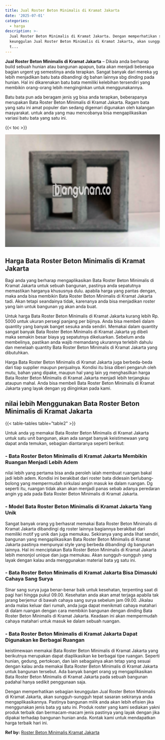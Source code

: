 ```yaml
---
title: Jual Roster Beton Minimalis di Kramat Jakarta
date: '2025-07-01'
categories:
  - harga
description: >-
  Jual Roster Beton Minimalis di Kramat Jakarta. Dengan memperhatikan sebagian
  keunggulan Jual Roster Beton Minimalis di Kramat Jakarta, akan sungguh-sungguh
  t...
---
```


**Jual Roster Beton Minimalis di Kramat Jakarta** – Dikala anda berharap build sebuah hunian atau bangunan apapun, bata akan menjadi beberapa bagian urgent yg semestinya anda terapkan. Sangat banyak dari mereka yg lebih menjadikan batu bata dibandingi dg bahan lainnya sbg dinding pada hunian. Hal ini dikarenakan batu bata memiliki kelebihan tersendiri yang membikin orang-orang lebih menginginkan untuk menggunakannya.

Batu bata pun ada beragam jenis yg bisa anda terapkan, beberapanya merupakan Bata Roster Beton Minimalis di Kramat Jakarta. Ragam bata yang satu ini amat populer dan sedang digemari digunakan oleh kalangan masyarakat. untuk anda yang mau mencobanya bisa mengaplikasikan variasi batu bata yang satu ini.

{{< toc >}}

![Jual Roster Beton Minimalis di Kramat Jakarta](/images/bata-roster-minimalis-19.png)

## Harga Bata Roster Beton Minimalis di Kramat Jakarta

Bagi anda yang berharap mengaplikasikan Bata Roster Beton Minimalis di Kramat Jakarta untuk sebuah bangunan, pastinya anda sepatutnya memastikan harganya khususnya dulu. apabila harga yang pantas dengan, maka anda bisa membikin Bata Roster Beton Minimalis di Kramat Jakarta tadi. Akan tetapi seandainya tidak, karenanya anda bisa menjadikan roster yang lain untuk bangunan yg akan anda buat.

Untuk harga Bata Roster Beton Minimalis di Kramat Jakarta kurang lebih Rp. 5000 untuk ukuran persegi panjang per bijinya. Anda bisa membeli dalam quantity yang banyak banget sesuka anda sendiri. Memakai dalam quantity sangat banyak Bata Roster Beton Minimalis di Kramat Jakarta yg dibeli maka semakin besar biaya yg sepatutnya dikeluarkan. Sebelum anda membelinya, pastikan anda wajib memandang ukurannya terlebih dahulu dan menelaah quantity Bata Roster Beton Minimalis di Kramat Jakarta yang dibutuhkan.

Harga Bata Roster Beton Minimalis di Kramat Jakarta juga berbeda-beda dari tiap supplier maupun penjualnya. Kondisi itu bisa diberi pengaruh oleh mutu, bahan yang dipake, maupun hal yang lain yg menghasilkan harga Bata Roster Beton Minimalis di Kramat Jakarta menjadi lebih terjangkau ataupun mahal. Anda bisa membeli Bata Roster Beton Minimalis di Kramat Jakarta yang layak dengan yg diinginkan pada kami.

## nilai lebih Menggunakan Bata Roster Beton Minimalis di Kramat Jakarta

{{< table-tables table="table2" >}}

Untuk anda yg memakai Bata Roster Beton Minimalis di Kramat Jakarta untuk satu unit bangunan, akan ada sangat banyak keistimewaan yang dapat anda temukan, sebagian diantaranya seperti berikut:

### \- Bata Roster Beton Minimalis di Kramat Jakarta Membikin Ruangan Menjadi Lebih Adem

nilai lebih yang pertama bisa anda peroleh ialah membuat ruangan bakal jadi lebih adem. Kondisi ini berakibat dari roster bata didesain berlubang-bolong yang mempermudah sirkulasi angin masuk ke dalam ruangan. Dg seperti itu, ruangan tidak akan akan menjadi panas sebab adanya peredaran angin yg ada pada Bata Roster Beton Minimalis di Kramat Jakarta.

### \- Model Bata Roster Beton Minimalis di Kramat Jakarta Yang Unik

Sangat banyak orang yg berhasrat memakai Bata Roster Beton Minimalis di Kramat Jakarta dibandingi dg roster lainnya bagiannya berakibat dari memiliki motif yg unik dan juga memukau. Sekiranya yang anda lihat sendiri, bangunan yang mengaplikasikan Bata Roster Beton Minimalis di Kramat Jakarta pastinya mempunyai style yang berbeda dibandingi dg bangunan lainnya. Hal ini menciptakan Bata Roster Beton Minimalis di Kramat Jakarta lebih menonjol unique dan juga memukau. Akan sungguh-sungguh yang layak dengan kalau anda menggunakan material bata yg satu ini.

### \- Bata Roster Beton Minimalis di Kramat Jakarta Bisa Dimasuki Cahaya Sang Surya

Sinar sang surya juga benar-benar baik untuk kesehatan, terpenting saat di pagi hari hingga pukul 09.00. Kesehatan anda akan amat terjaga apabila tak jarang berjemur di bawah cahaya sang surya sebelum jam 09.00. Jikalau anda malas keluar dari rumah, anda juga dapat menikmati cahaya matahari di dalam ruangan dengan cara membikin bangunan dengan dinding Bata Roster Beton Minimalis di Kramat Jakarta. Keadaan ini akan mempermudah cahaya matahari untuk masuk ke dalam sebuah ruangan.

### \- Bata Roster Beton Minimalis di Kramat Jakarta Dapat Digunakan ke Berbagai Ruangan

keistimewaan memakai Bata Roster Beton Minimalis di Kramat Jakarta yang berikutnya merupakan dapat diaplikasikan ke berbagai tipe ruangan. Seperti hunian, gedung, pertokoan, dan lain sebagainya akan tetap yang sesuai dengan kalau anda memakai Bata Roster Beton Minimalis di Kramat Jakarta untuk bangunan tersebut. Ada banyak banget orang yg mengaplikasikan Bata Roster Beton Minimalis di Kramat Jakarta pada sebuah bangunan padahal hanya sedikit penggunaan saja.

Dengan memperhatikan sebagian keunggulan Jual Roster Beton Minimalis di Kramat Jakarta, akan sungguh-sungguh tepat sasaran sekiranya anda mengaplikasikannya. Pastinya bangunan milik anda akan lebih efisien jika menggunakan jenis bata yg satu ini. Produk roster yang kami sediakan yakni produk terbaik dan bermacam-macam jenis pastinya yang layak dengan jika dipakai terhadap bangunan hunian anda. Kontak kami untuk mendapatkan harga terbaik hari ini.

**Ref by:** [Roster Beton Minimalis Kramat Jakarta](https://id.wikipedia.org/wiki/Roster)
